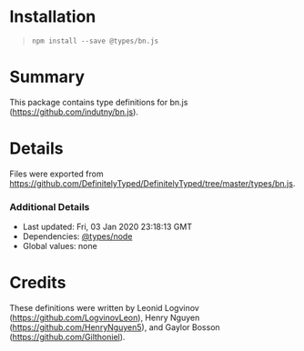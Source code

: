 # Installation
> `npm install --save @types/bn.js`

# Summary
This package contains type definitions for bn.js (https://github.com/indutny/bn.js).

# Details
Files were exported from https://github.com/DefinitelyTyped/DefinitelyTyped/tree/master/types/bn.js.

### Additional Details
 * Last updated: Fri, 03 Jan 2020 23:18:13 GMT
 * Dependencies: [@types/node](https://npmjs.com/package/@types/node)
 * Global values: none

# Credits
These definitions were written by Leonid Logvinov (https://github.com/LogvinovLeon), Henry Nguyen (https://github.com/HenryNguyen5), and Gaylor Bosson (https://github.com/Gilthoniel).
